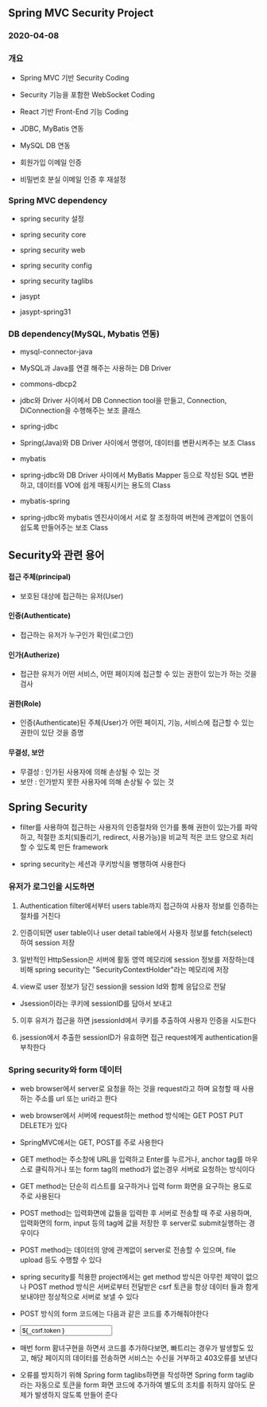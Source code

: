 ## Spring MVC Security Project
### 2020-04-08

### 개요
* Spring MVC 기반 Security Coding
* Security 기능을 포함한 WebSocket Coding
* React 기반 Front-End 기능 Coding

* JDBC, MyBatis 연동
* MySQL DB 연동
* 회원가입 이메일 인증
* 비밀번호 분실 이메일 인증 후 재설정

### Spring MVC dependency

* spring security 설정
* spring security core
* spring security web
* spring security config
* spring security taglibs

* jasypt
* jasypt-spring31
		
### DB dependency(MySQL, Mybatis 연동)

* mysql-connector-java
 - MySQL과 Java를 연결 해주는 사용하는 DB Driver
* commons-dbcp2
 - jdbc와 Driver 사이에서 DB Connection tool을 만들고,
   Connection, DiConnection을 수행해주는 보조 클래스
* spring-jdbc
 - Spring(Java)와 DB Driver 사이에서 명령어, 
   데이터를 변환시켜주는 보조 Class
* mybatis
 - spring-jdbc와 DB Driver 사이에서 MyBatis Mapper 등으로 작성된 SQL
   변환하고, 데이터를 VO에 쉽게 매핑시키는 용도의 Class
* mybatis-spring
 - spring-jdbc와 mybatis 엔진사이에서 서로 잘 조정하여 버전에 관계없이
   연동이 쉽도록 만들어주는 보조 Class

## Security와 관련 용어

#### 접근 주체(principal)
* 보호된 대상에 접근하는 유저(User)

#### 인증(Authenticate)
* 접근하는 유저가 누구인가 확인(로그인)

#### 인가(Autherize)
* 접근한 유저가 어떤 서비스, 어떤 페이지에 접근할 수 있는 권한이 있는가
  하는 것을 검사

#### 권한(Role)
* 인증(Authenticate)된 주체(User)가 어떤 페이지, 기능, 서비스에 접근할 수 있는 권한이 있단 것을 증명

#### 무결성, 보안
* 무결성 : 인가된 사용자에 의해 손상될 수 있는 것
* 보안 : 인가받지 못한 사용자에 의해 손상될 수 있는 것

## Spring Security
* filter를 사용하여 접근하는 사용자의 인증절차와 인가를 통해 권한이 있는가를 파악하고, 
  적절한 조치(되돌리기, redirect, 사용가능)을 
  비교적 적은 코드 양으로 처리할 수 있도록 만든 framework

* spring security는 세션과 쿠키방식을 병행하여 사용한다

### 유저가 로그인을 시도하면
1. Authentication filter에서부터 users table까지 접근하여 사용자 정보를
   인증하는 절차를 거친다
2. 인증이되면 user table이나 user detail table에서 사용자 정보를 fetch(select)하여 session 저장

3. 일반적인 HttpSession은 서버에 활동 영역 메모리에 session 정보를 저장하는데 비해 
   spring security는 "SecurityContextHolder"라는 메모리에 저장
4. view로 user 정보가 담긴 session을 session Id와 함께 응답으로 전달
* Jsession이라는 쿠키에 sessionID를 담아서 보내고

5. 이후 유저가 접근을 하면 jsessionId에서 쿠키를 추출하여 사용자 인증을 시도한다

6. jsession에서 추출한 sessionID가 유효하면 접근 request에게 authentication을 부착한다  
  
  
### Spring security와 form 데이터
* web browser에서 server로 요청을 하는 것을 request라고 하며 
  요청할 때 사용하는 주소를 url 또는 uri라고 한다
* web browser에서 서버에 request하는 method 방식에는 GET POST PUT DELETE가 있다
* SpringMVC에서는 GET, POST를 주로 사용한다

* GET method는 주소창에 URL을 입력하고 Enter를 누르거나, anchor tag를 마우스로 클릭하거나
  또는 form tag의 method가 없는경우 서버로 요청하는 방식이다
* GET method는 단순히 리스트를 요구하거나 입력 form 화면을 요구하는 용도로 주로 사용된다

* POST method는 입력화면에 값들을 입력한 후 서버로 전송할 때 주로 사용하며,
  입력화면의 form, input 등의 tag에 값을 저장한 후 server로 submit실행하는 경우이다
* POST method는 데이터의 양에 관계없이 server로 전송할 수 있으며, file upload 등도 
  수행할 수 있다
  
* spring security를 적용한 project에서는 get method 방식은 아무런 제약이 없으나 
  POST method 방식은 서버로부터 전달받은 csrf 토큰을 항상 데이터 들과 함게 보내야만
  정상적으로 서버로 보낼 수 있다
* POST 방식의 form 코드에는 다음과 같은 코드를 추가해줘야한다

* <input type="hiden" name="${_csrf.parameterName}" value="${_csrf.token }">

* 매번 form 홤녀구현을 하면서 코드를 추가하다보면, 빠트리는 경우가 발생할도 있고,
  해당 페이지의 데이터를 전송하면 서비스는 수신을 거부하고 403오류를 보낸다
 
 * 오류를 방지하기 위해 Spring form taglibs하면을 작성하면 Spring form taglib라는
   자동으로 토큰을 form 화면 코드에 추가하여 별도의 조치를 취하지 않아도 문제가 
   발생하지 않도록 만들어 준다
   
 

  
  
  
  
  
  
  
  
  